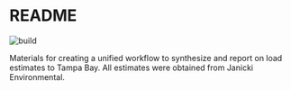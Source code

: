 # README

![build](https://github.com/tbep-tech/load-estimates/workflows/build/badge.svg)

Materials for creating a unified workflow to synthesize and report on load estimates to Tampa Bay.  All estimates were obtained from Janicki Environmental.